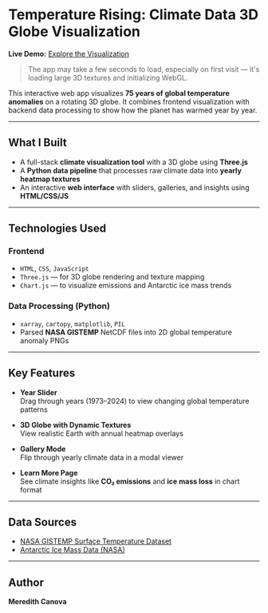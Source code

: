 # Temperature Rising: Climate Data 3D Globe Visualization

**Live Demo:** [Explore the Visualization](https://merecc.github.io/climate-globe-visualization/)

> The app may take a few seconds to load, especially on first visit — it's loading large 3D textures and initializing WebGL.

This interactive web app visualizes **75 years of global temperature anomalies** on a rotating 3D globe. It combines frontend visualization with backend data processing to show how the planet has warmed year by year.

---

## What I Built

- A full-stack **climate visualization tool** with a 3D globe using **Three.js**
- A **Python data pipeline** that processes raw climate data into **yearly heatmap textures**
- An interactive **web interface** with sliders, galleries, and insights using **HTML/CSS/JS**

---

## Technologies Used

### Frontend

- `HTML`, `CSS`, `JavaScript`
- `Three.js` — for 3D globe rendering and texture mapping
- `Chart.js` — to visualize emissions and Antarctic ice mass trends

### Data Processing (Python)

- `xarray`, `cartopy`, `matplotlib`, `PIL`
- Parsed **NASA GISTEMP** NetCDF files into 2D global temperature anomaly PNGs

---

## Key Features

- **Year Slider**  
  Drag through years (1973–2024) to view changing global temperature patterns

- **3D Globe with Dynamic Textures**  
  View realistic Earth with annual heatmap overlays

- **Gallery Mode**  
  Flip through yearly climate data in a modal viewer

- **Learn More Page**  
  See climate insights like **CO₂ emissions** and **ice mass loss** in chart format

---

## Data Sources

- [NASA GISTEMP Surface Temperature Dataset](https://data.giss.nasa.gov/gistemp/)
- [Antarctic Ice Mass Data (NASA)](https://climate.nasa.gov/vital-signs/ice-sheets/)

---

## Author

**Meredith Canova**
